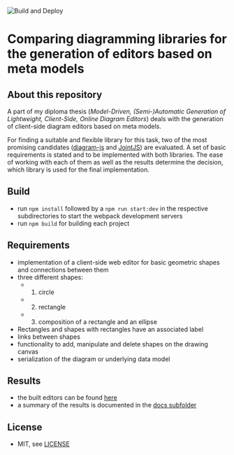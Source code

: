 ![Build and Deploy](https://github.com/andreasdomanowski/diagramming-libraries-comparison/actions/workflows/build-and-deploy-to-gh-pages.yml/badge.svg)
# Comparing diagramming libraries for the generation of editors based on meta models
## About this repository
A part of my diploma thesis (_Model-Driven, (Semi-)Automatic Generation of Lightweight, Client-Side, Online Diagram Editors_) deals with the generation of client-side diagram editors based on meta models.

For finding a suitable and flexible library for this task, two of the most promising candidates ([diagram-js](https://github.com/bpmn-io/diagram-js) and [JointJS](https://www.jointjs.com/opensource)) are evaluated. A set of basic requirements is stated and to be implemented with both libraries. The ease of working with each of them as well as the results determine the decision, which library is used for the final implementation.

## Build
- run `npm install` followed by a `npm run start:dev` in the respective subdirectories to start the webpack development servers
- run `npm build` for building each project

## Requirements
- implementation of a client-side web editor for basic geometric shapes and connections between them
- three different shapes: 
  - 1. circle
  - 2. rectangle
  - 3. composition of a rectangle and an ellipse
- Rectangles and shapes with rectangles have an associated label
- links between shapes
- functionality to add, manipulate and delete shapes on the drawing canvas
- serialization of the diagram or underlying data model

## Results
- the built editors can be found [here](https://andreasdomanowski.github.io/diagramming-libraries-comparison/)
- a summary of the results is documented in the [docs subfolder](https://github.com/andreasdomanowski/diagramming-libraries-comparison/tree/main/doc)

## License
- MIT, see [LICENSE](https://github.com/andreasdomanowski/diagramming-libraries-comparison/blob/main/LICENSE)
